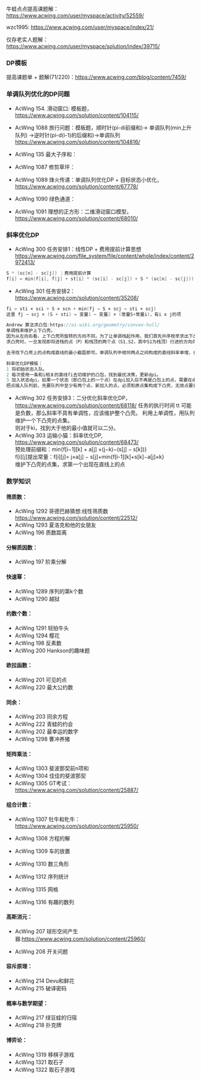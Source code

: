 
牛蛙点点提高课题解：https://www.acwing.com/user/myspace/activity/52559/

wzc1995: https://www.acwing.com/user/myspace/index/21/

仅存老实人题解：https://www.acwing.com/user/myspace/solution/index/39715/



### DP模板

提高课题单 + 题解(71/220)：https://www.acwing.com/blog/content/7459/

### 单调队列优化的DP问题

- AcWing 154. 滑动窗口: 模板题，https://www.acwing.com/solution/content/104115/
- AcWing 1088 旅行问题：模板题，顺时针(pi-di前缀和)-> 单调队列(min上升队列) ->逆时针(pi-d(i-1)的后缀和)->单调队列
https://www.acwing.com/solution/content/104816/

- AcWing 135 最大子序和：     
- AcWing 1087 修剪草坪：       
- AcWing 1089 烽火传递：单调队列优化DP + 目标状态小优化，https://www.acwing.com/solution/content/67778/     
- AcWing 1090 绿色通道：   
- AcWing 1091 理想的正方形：二维滑动窗口模型，https://www.acwing.com/solution/content/68010/  

### 斜率优化DP 
 
- AcWing 300 任务安排1：线性DP + 费用提前计算思想 https://www.acwing.com/file_system/file/content/whole/index/content/2972413/
```C++
S * (sc[n] - sc[j]) ：费用提前计算
f[i] = min(f[i], f[j] + st[i] * (sc[i] - sc[j]) + S * (sc[n] - sc[j]));
```
- AcWing 301 任务安排2：https://www.acwing.com/solution/content/35208/
```C++
fi = sti × sci + S × scn + min(fj − S × scj − sti × scj)
这里 fj − scj × (S + sti) = 变量1 − 变量2 × (常量S+常量i)，有i x j的项

Andrew 算法求凸包:https://oi-wiki.org/geometry/convex-hull/     
单调栈来维护上下凸壳。     
因为从左向右看，上下凸壳所旋转的方向不同，为了让单调栈起作用，我们首先升序枚举求出下凸壳，然后降序求出上凸壳。
求凸壳时，一旦发现即将进栈的点（P）和栈顶的两个点（S1,S2，其中S1为栈顶）行进的方向向右旋转，即叉积小于S2S1 X S1P < 0，则弹出栈顶，回到上一步，继续检测，直到S2S1 X S1P >= 0或者栈内仅剩一个元素为止。    

去寻找下凸壳上的点构成直线的最小截距即可。单调队列中相邻两点之间构成的直线斜率单增，也就是有效下凸壳点集。    

斜率优化DP模板：  
1 将初始状态入队。   
2 每次使用一条和i相关的直线fi去切维护的凸包，找到最优决策，更新dpi。  
3 加入状态dpi，如果一个状态（即凸包上的一个点）在dpi加入后不再是凸包上的点，需要在dpi加入之前剔除。   
把点插入队列前，先要队列中至少有两个点，新加入的点，必须和原点集构成下凸壳，无效点要先删去。   
```   
- AcWing 302 任务安排3：二分优化斜率优化DP，https://www.acwing.com/solution/content/68118/
任务的执行时间 tt 可能是负数，那么斜率不具有单调性，应该维护整个凸壳。
利用上单调性，用队列维护一个下凸壳的点集。   
则对于ki，找到大于他的最小值就可以二分。   
- AcWing 303 运输小猫：斜率优化DP, https://www.acwing.com/solution/content/68473/    
预处理前缀和：min{f[i−1][k] + a[j] ×(j−k)−(s[j] − s[k])}        
f[i][j]提出常量：f[i][j]= j×a[j] − s[j]+min{f[i-1][k]+s[k]−a[j]×k}        
维护下凸壳的点集，求第一个出现在直线上的点    

### 数学知识

#### 筛质数：

- AcWing 1292 哥德巴赫猜想:线性筛质数
https://www.acwing.com/solution/content/22512/
- AcWing 1293 夏洛克和他的女朋友     
- AcWing 196 质数距离     

#### 分解质因数：

- AcWing 197 阶乘分解     

#### 快速幂：

- AcWing 1289 序列的第k个数     
- AcWing 1290 越狱     

#### 约数个数：

- AcWing 1291 轻拍牛头     
- AcWing 1294 樱花     
- AcWing 198 反素数     
- AcWing 200 Hankson的趣味题     

#### 欧拉函数：

- AcWing 201 可见的点     
- AcWing 220 最大公约数     

#### 同余：

- AcWing 203 同余方程     
- AcWing 222 青蛙的约会     
- AcWing 202 最幸运的数字     
- AcWing 1298 曹冲养猪     

#### 矩阵乘法：
     
- AcWing 1303 斐波那契前n项和     
- AcWing 1304 佳佳的斐波那契     
- AcWing 1305 GT考试：https://www.acwing.com/solution/content/25887/
     

#### 组合计数：

- AcWing 1307 牡牛和牝牛：https://www.acwing.com/solution/content/25950/
     
- AcWing 1308 方程的解     
- AcWing 1309 车的放置     
- AcWing 1310 数三角形     
- AcWing 1312 序列统计     
- AcWing 1315 网格     
- AcWing 1316 有趣的数列   

#### 高斯消元：

- AcWing 207 球形空间产生器:https://www.acwing.com/solution/content/25960/
          
- AcWing 208 开关问题     

#### 容斥原理：

- AcWing 214 Devu和鲜花     
- AcWing 215 破译密码     

#### 概率与数学期望：

- AcWing 217 绿豆蛙的归宿     
- AcWing 218 扑克牌     

#### 博弈论：

- AcWing 1319 移棋子游戏     
- AcWing 1321 取石子     
- AcWing 1322 取石子游戏     
